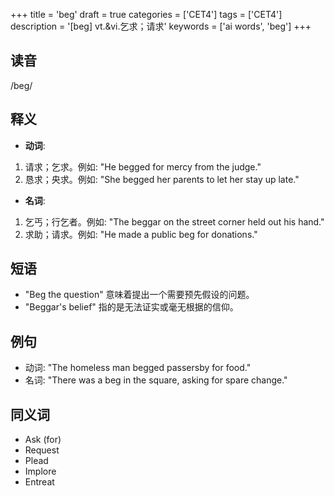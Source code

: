 +++
title = 'beg'
draft = true
categories = ['CET4']
tags = ['CET4']
description = '[beg] vt.&vi.乞求；请求'
keywords = ['ai words', 'beg']
+++

## 读音
/beg/

## 释义
- **动词**:
1. 请求；乞求。例如: "He begged for mercy from the judge."
2. 恳求；央求。例如: "She begged her parents to let her stay up late."

- **名词**:
1. 乞丐；行乞者。例如: "The beggar on the street corner held out his hand."
2. 求助；请求。例如: "He made a public beg for donations."

## 短语
- "Beg the question" 意味着提出一个需要预先假设的问题。
- "Beggar's belief" 指的是无法证实或毫无根据的信仰。

## 例句
- 动词: "The homeless man begged passersby for food."
- 名词: "There was a beg in the square, asking for spare change."

## 同义词
- Ask (for)
- Request
- Plead
- Implore
- Entreat
